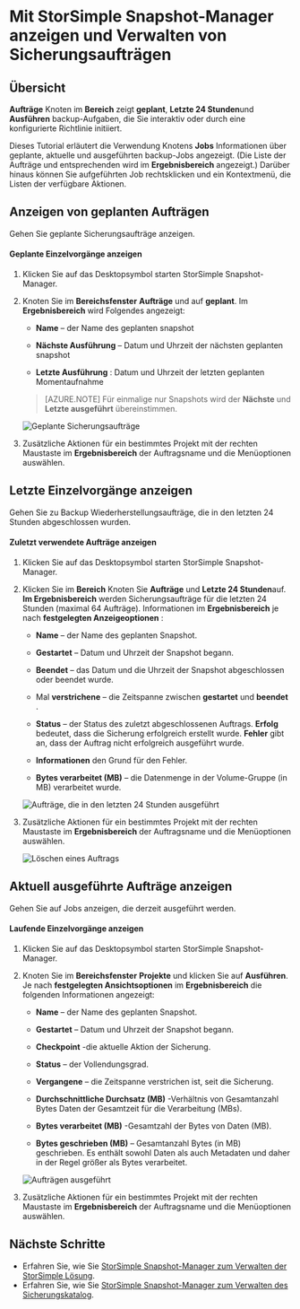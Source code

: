 <properties 
   pageTitle="StorSimple Snapshot-Manager Sicherungsaufträge | Microsoft Azure"
   description="Beschreibt das Anzeigen und Verwalten von geplanten, laufenden und abgeschlossenen Sicherungsaufträge StorSimple Snapshot-Manager-MMC-Snap-in verwenden."
   services="storsimple"
   documentationCenter="NA"
   authors="SharS"
   manager="carmonm"
   editor="" />
<tags 
   ms.service="storsimple"
   ms.devlang="NA"
   ms.topic="article"
   ms.tgt_pltfrm="NA"
   ms.workload="TBD"
   ms.date="04/26/2016"
   ms.author="v-sharos" />


# <a name="use-storsimple-snapshot-manager-to-view-and-manage-backup-jobs"></a>Mit StorSimple Snapshot-Manager anzeigen und Verwalten von Sicherungsaufträgen

## <a name="overview"></a>Übersicht

**Aufträge** Knoten im **Bereich** zeigt **geplant**, **Letzte 24 Stunden**und **Ausführen** backup-Aufgaben, die Sie interaktiv oder durch eine konfigurierte Richtlinie initiiert. 

Dieses Tutorial erläutert die Verwendung Knotens **Jobs** Informationen über geplante, aktuelle und ausgeführten backup-Jobs angezeigt. (Die Liste der Aufträge und entsprechenden wird im **Ergebnisbereich** angezeigt.) Darüber hinaus können Sie aufgeführten Job rechtsklicken und ein Kontextmenü, die Listen der verfügbare Aktionen.

## <a name="view-scheduled-jobs"></a>Anzeigen von geplanten Aufträgen

Gehen Sie geplante Sicherungsaufträge anzeigen.

#### <a name="to-view-scheduled-jobs"></a>Geplante Einzelvorgänge anzeigen

1. Klicken Sie auf das Desktopsymbol starten StorSimple Snapshot-Manager. 

2. Knoten Sie im **Bereichsfenster** **Aufträge** und auf **geplant**. Im **Ergebnisbereich** wird Folgendes angezeigt:

    - **Name** – der Name des geplanten snapshot

    - **Nächste Ausführung** – Datum und Uhrzeit der nächsten geplanten snapshot

    - **Letzte Ausführung** : Datum und Uhrzeit der letzten geplanten Momentaufnahme

    >[AZURE.NOTE] Für einmalige nur Snapshots wird der **Nächste** und **Letzte ausgeführt** übereinstimmen. 
 
    ![Geplante Sicherungsaufträge](./media/storsimple-snapshot-manager-manage-backup-jobs/HCS_SSM_Jobs_scheduled.png) 
 
3. Zusätzliche Aktionen für ein bestimmtes Projekt mit der rechten Maustaste im **Ergebnisbereich** der Auftragsname und die Menüoptionen auswählen.

## <a name="view-recent-jobs"></a>Letzte Einzelvorgänge anzeigen

Gehen Sie zu Backup Wiederherstellungsaufträge, die in den letzten 24 Stunden abgeschlossen wurden.

#### <a name="to-view-recent-jobs"></a>Zuletzt verwendete Aufträge anzeigen

1. Klicken Sie auf das Desktopsymbol starten StorSimple Snapshot-Manager.

2. Klicken Sie im **Bereich** Knoten Sie **Aufträge** und **Letzte 24 Stunden**auf. **Im Ergebnisbereich** werden Sicherungsaufträge für die letzten 24 Stunden (maximal 64 Aufträge). Informationen im **Ergebnisbereich** je nach **festgelegten Anzeigeoptionen** :

    - **Name** – der Name des geplanten Snapshot.
 
    - **Gestartet** – Datum und Uhrzeit der Snapshot begann.

    - **Beendet** – das Datum und die Uhrzeit der Snapshot abgeschlossen oder beendet wurde.

    - Mal **verstrichene** – die Zeitspanne zwischen **gestartet** und **beendet** .

    - **Status** – der Status des zuletzt abgeschlossenen Auftrags. **Erfolg** bedeutet, dass die Sicherung erfolgreich erstellt wurde. **Fehler** gibt an, dass der Auftrag nicht erfolgreich ausgeführt wurde.

    - **Informationen** den Grund für den Fehler.

    - **Bytes verarbeitet (MB)** – die Datenmenge in der Volume-Gruppe (in MB) verarbeitet wurde. 

    ![Aufträge, die in den letzten 24 Stunden ausgeführt](./media/storsimple-snapshot-manager-manage-backup-jobs/HCS_SSM_Jobs_Last_24_hours.png) 

3. Zusätzliche Aktionen für ein bestimmtes Projekt mit der rechten Maustaste im **Ergebnisbereich** der Auftragsname und die Menüoptionen auswählen.

    ![Löschen eines Auftrags](./media/storsimple-snapshot-manager-manage-backup-catalog/HCS_SSM_Delete_backup.png) 
     
## <a name="view-currently-running-jobs"></a>Aktuell ausgeführte Aufträge anzeigen

Gehen Sie auf Jobs anzeigen, die derzeit ausgeführt werden.

#### <a name="to-view-currently-running-jobs"></a>Laufende Einzelvorgänge anzeigen

1. Klicken Sie auf das Desktopsymbol starten StorSimple Snapshot-Manager.

2. Knoten Sie im **Bereichsfenster** **Projekte** und klicken Sie auf **Ausführen**. Je nach **festgelegten Ansichtsoptionen** im **Ergebnisbereich** die folgenden Informationen angezeigt: 

    - **Name** – der Name des geplanten Snapshot.

    - **Gestartet** – Datum und Uhrzeit der Snapshot begann.

    - **Checkpoint** -die aktuelle Aktion der Sicherung.

    - **Status** – der Vollendungsgrad.
    
    - **Vergangene** – die Zeitspanne verstrichen ist, seit die Sicherung. 

    - **Durchschnittliche Durchsatz (MB)** -Verhältnis von Gesamtanzahl Bytes Daten der Gesamtzeit für die Verarbeitung (MBs).

    - **Bytes verarbeitet (MB)** -Gesamtzahl der Bytes von Daten (MB).

    - **Bytes geschrieben (MB)** – Gesamtanzahl Bytes (in MB) geschrieben. Es enthält sowohl Daten als auch Metadaten und daher in der Regel größer als Bytes verarbeitet.

    ![Aufträgen ausgeführt](./media/storsimple-snapshot-manager-manage-backup-jobs/HCS_SSM_Jobs_running.png)

3. Zusätzliche Aktionen für ein bestimmtes Projekt mit der rechten Maustaste im **Ergebnisbereich** der Auftragsname und die Menüoptionen auswählen.

## <a name="next-steps"></a>Nächste Schritte

- Erfahren Sie, wie Sie [StorSimple Snapshot-Manager zum Verwalten der StorSimple Lösung](storsimple-snapshot-manager-admin.md).
- Erfahren Sie, wie Sie [StorSimple Snapshot-Manager zum Verwalten des Sicherungskatalog](storsimple-snapshot-manager-manage-backup-catalog.md).















            


 

